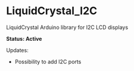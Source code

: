 # LiquidCrystal_I2C

LiquidCrystal Arduino library for I2C LCD displays

**Status: Active**

Updates:
 - Possibility to add I2C ports